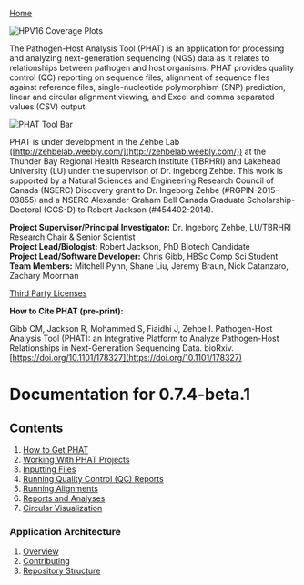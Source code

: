 [Home](https://chgibb.github.io/PHATDocs/)

![HPV16 Coverage Plots](https://chgibb.github.io//PHATDocs/docs/releases/0.1.0-beta.1/covHPV16white.png)

The Pathogen-Host Analysis Tool (PHAT) is an application for processing and analyzing next-generation sequencing (NGS) data as it relates to relationships between pathogen and host organisms. PHAT provides quality control (QC) reporting on sequence files, alignment of sequence files against reference files, single-nucleotide polymorphism (SNP) prediction, linear and circular alignment viewing, and Excel and comma separated values (CSV) output.

![PHAT Tool Bar](https://chgibb.github.io//PHATDocs/docs/releases/0.7.4-beta.1/PHATtoolbar.png)

PHAT is under development in the Zehbe Lab ([http://zehbelab.weebly.com/](http://zehbelab.weebly.com/)) at the Thunder Bay Regional Health Research Institute (TBRHRI) and Lakehead University (LU) under the supervison of Dr. Ingeborg Zehbe. This work is supported by a Natural Sciences and Engineering Research Council of Canada (NSERC) Discovery grant to Dr. Ingeborg Zehbe (#RGPIN-2015-03855) and a NSERC Alexander Graham Bell Canada Graduate Scholarship-Doctoral (CGS-D) to Robert Jackson (#454402-2014).

**Project Supervisor/Principal Investigator:** Dr. Ingeborg Zehbe, LU/TBRHRI Research Chair & Senior Scientist    
**Project Lead/Biologist:** Robert Jackson, PhD Biotech Candidate    
**Project Lead/Software Developer:** Chris Gibb, HBSc Comp Sci Student  
**Team Members:** Mitchell Pynn, Shane Liu, Jeremy Braun, Nick Catanzaro, Zachary Moorman

[Third Party Licenses](https://chgibb.github.io/PHATDocs/docs/releases/0.7.4-beta.1/thirdParty)

**How to Cite PHAT (pre-print):**

Gibb CM, Jackson R, Mohammed S, Fiaidhi J, Zehbe I. Pathogen-Host Analysis Tool (PHAT): an Integrative Platform to Analyze Pathogen-Host Relationships in Next-Generation Sequencing Data. bioRxiv. [https://doi.org/10.1101/178327](https://doi.org/10.1101/178327)

# Documentation for 0.7.4-beta.1
## Contents
1. [How to Get PHAT](https://chgibb.github.io/PHATDocs/docs/releases/0.7.4-beta.1/howToGetPHAT)
2. [Working With PHAT Projects](https://chgibb.github.io/PHATDocs/docs/releases/0.7.4-beta.1/projects)
3. [Inputting Files](https://chgibb.github.io/PHATDocs/docs/releases/0.7.4-beta.1/inputtingFiles)
4. [Running Quality Control (QC) Reports](https://chgibb.github.io/PHATDocs/docs/releases/0.7.4-beta.1/QCReports)
5. [Running Alignments](https://chgibb.github.io/PHATDocs/docs/releases/0.7.4-beta.1/runningAlignments)
6. [Reports and Analyses](https://chgibb.github.io/PHATDocs/docs/releases/0.7.4-beta.1/reportsAndAnalyses)
7. [Circular Visualization](https://chgibb.github.io/PHATDocs/docs/releases/0.7.4-beta.1/circularVisualization)

### Application Architecture
1. [Overview](https://chgibb.github.io/PHATDocs/docs/releases/0.7.4-beta.1/archOverview)
2. [Contributing](https://chgibb.github.io/PHATDocs/docs/releases/0.7.4-beta.1/contributingGuide)
3. [Repository Structure](https://chgibb.github.io/PHATDocs/docs/releases/0.7.4-beta.1/repoStructure)
